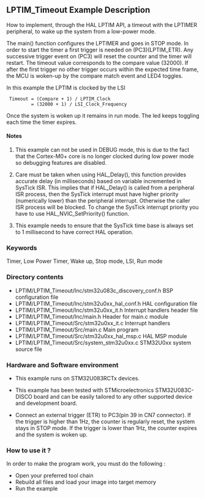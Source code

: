 ## <b>LPTIM_Timeout Example Description</b>

How to implement, through the HAL LPTIM API, a timeout with the LPTIMER peripheral, to wake up 
the system from a low-power mode.

The main() function configures the LPTIMER and goes in STOP mode.
In order to start the timer a first trigger is needed on (PC3)(LPTIM_ETR).
Any successive trigger event on (PC3) will reset the counter and the timer 
will restart. The timeout value corresponds to the compare value (32000).
If after the first trigger no other trigger occurs within the expected time frame, 
the MCU is woken-up by the compare match event and LED4 toggles.

In this example the LPTIM is clocked by the LSI 

     Timeout = (Compare + 1) / LPTIM_Clock
             = (32000 + 1) / LSI_Clock_Frequency

Once the system is woken up it remains in run mode. The led keeps toggling each time the timer expires.

#### <b>Notes</b>

 1. This example can not be used in DEBUG mode, this is due to the fact
    that the Cortex-M0+ core is no longer clocked during low power mode
    so debugging features are disabled.

 2. Care must be taken when using HAL_Delay(), this function provides accurate
    delay (in milliseconds) based on variable incremented in SysTick ISR. This
    implies that if HAL_Delay() is called from a peripheral ISR process, then 
    the SysTick interrupt must have higher priority (numerically lower)
    than the peripheral interrupt. Otherwise the caller ISR process will be blocked.
    To change the SysTick interrupt priority you have to use HAL_NVIC_SetPriority() function.
      
 3. This example needs to ensure that the SysTick time base is always set to 1 millisecond
    to have correct HAL operation.
	  
### <b>Keywords</b>

Timer, Low Power Timer, Wake up, Stop mode, LSI, Run mode

### <b>Directory contents</b>

  - LPTIM/LPTIM_Timeout/Inc/stm32u083c_discovery_conf.h BSP configuration file
  - LPTIM/LPTIM_Timeout/Inc/stm32u0xx_hal_conf.h    HAL configuration file
  - LPTIM/LPTIM_Timeout/Inc/stm32u0xx_it.h          Interrupt handlers header file
  - LPTIM/LPTIM_Timeout/Inc/main.h                   Header for main.c module  
  - LPTIM/LPTIM_Timeout/Src/stm32u0xx_it.c          Interrupt handlers
  - LPTIM/LPTIM_Timeout/Src/main.c                   Main program
  - LPTIM/LPTIM_Timeout/Src/stm32u0xx_hal_msp.c     HAL MSP module
  - LPTIM/LPTIM_Timeout/Src/system_stm32u0xx.c      STM32U0xx system source file


### <b>Hardware and Software environment</b>

  - This example runs on STM32U083RCTx devices.
    
  - This example has been tested with STMicroelectronics STM32U083C-DISCO
    board and can be easily tailored to any other supported device
    and development board.   
	
  - Connect an external trigger (ETR) to PC3(pin 39 in CN7 connector). 
    If the trigger is higher than 1Hz, the counter is regularly reset, the system stays in STOP mode.
    If the trigger is lower than 1Hz, the counter expires and the system is woken up.


### <b>How to use it ?</b>

In order to make the program work, you must do the following :

 - Open your preferred tool chain 
 - Rebuild all files and load your image into target memory
 - Run the example

